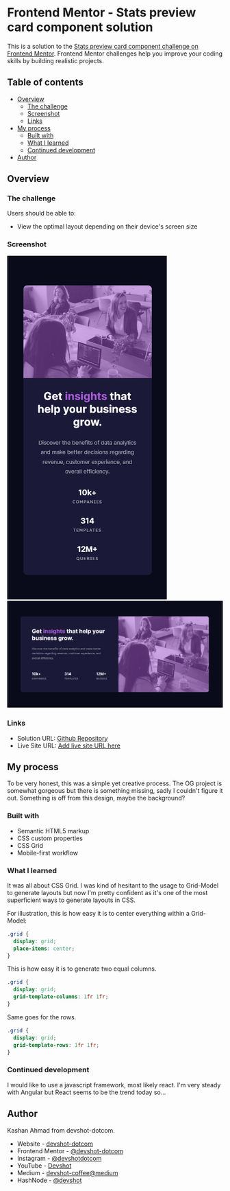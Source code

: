 # Frontend Mentor - Stats preview card component solution

This is a solution to the [Stats preview card component challenge on Frontend Mentor](https://www.frontendmentor.io/challenges/stats-preview-card-component-8JqbgoU62). Frontend Mentor challenges help you improve your coding skills by building realistic projects.

## Table of contents

- [Overview](#overview)
  - [The challenge](#the-challenge)
  - [Screenshot](#screenshot)
  - [Links](#links)
- [My process](#my-process)
  - [Built with](#built-with)
  - [What I learned](#what-i-learned)
  - [Continued development](#continued-development)
- [Author](#author)

## Overview

### The challenge

Users should be able to:

- View the optimal layout depending on their device's screen size

### Screenshot

![Mobile View](./images/screenshots/mobile.png)
![Desktop View](./images/screenshots/desktop.png)

### Links

- Solution URL: [Github Repository](https://github.com/devshot-dotcom/stats-preview-component)
- Live Site URL: [Add live site URL here](https://your-live-site-url.com)

## My process

To be very honest, this was a simple yet creative process. The OG project is somewhat gorgeous but there is something missing, sadly I couldn't figure it out. Something is off from this design, maybe the background?

### Built with

- Semantic HTML5 markup
- CSS custom properties
- CSS Grid
- Mobile-first workflow

### What I learned

It was all about CSS Grid. I was kind of hesitant to the usage to Grid-Model to generate layouts but now I'm pretty confident as it's one of the most superficient ways to generate layouts in CSS.

For illustration, this is how easy it is to center everything within a Grid-Model:

```css
.grid {
  display: grid;
  place-items: center;
}
```

This is how easy it is to generate two equal columns.

```css
.grid {
  display: grid;
  grid-template-columns: 1fr 1fr;
}
```

Same goes for the rows.

```css
.grid {
  display: grid;
  grid-template-rows: 1fr 1fr;
}
```

### Continued development

I would like to use a javascript framework, most likely react. I'm very steady with Angular but React seems to be the trend today so...

## Author

Kashan Ahmad from devshot-dotcom.

- Website - [devshot-dotcom](https://devshot-dotcom.github.io)
- Frontend Mentor - [@devshot-dotcom](https://www.frontendmentor.io/profile/devshot-dotcom)
- Instagram - [@devshotdotcom](https://www.instagram.com/devshotdotcom/)
- YouTube - [Devshot](https://www.youtube.com/channel/UCYCAUsfy9JybOT-DvdTV_sA)
- Medium - [devshot-coffee@medium](https://devshot-coffee.medium.com/)
- HashNode - [@devshot](https://hashnode.com/@devshot)
